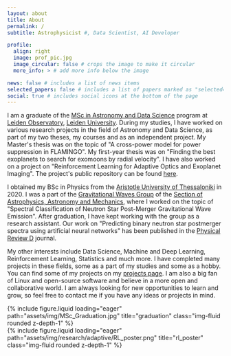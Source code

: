 ```yaml
---
layout: about
title: About
permalink: /
subtitle: Astrophysicist #, Data Scientist, AI Developer

profile:
  align: right
  image: prof_pic.jpg
  image_circular: false # crops the image to make it circular
  more_info: > # add more info below the image

news: false # includes a list of news items
selected_papers: false # includes a list of papers marked as "selected={true}"
social: true # includes social icons at the bottom of the page
---
```


I am a graduate of the [MSc in Astronomy and Data Science](https://www.universiteitleiden.nl/en/education/study-programmes/master/astronomy/astronomy-and-data-science) program at [Leiden Observatory](https://local.strw.leidenuniv.nl/), [Leiden University](https://www.universiteitleiden.nl/en). During my studies, I have worked on various research projects in the field of Astronomy and Data Science, as part of my two theses, my courses and as an independent project. My Master's thesis was on the topic of "A cross-power model for power suppression in FLAMINGO". My first-year thesis was on "Finding the best exoplanets to search for exomoons by radial velocity". I have also worked on a project on "Reinforcement Learning for Adaptive Optics and Exoplanet Imaging". The project's public repository can be found [here](https://github.com/johnkou97/AdaptiveOptics).
  
I obtained my BSc in Physics from the [Aristotle University of Thessaloniki](https://www.auth.gr/en) in 2020. I was a part of the [Gravitational Waves Group](https://niksterg.github.io/gw-group/) of the [Section of Astrophysics, Astronomy and Mechanics](https://www.astro.auth.gr/n/), where I worked on the topic of "Spectral Classification of Neutron Star Post-Merger Gravitational Wave Emission". After graduation, I have kept working with the group as a research assistant. Our work on "Predicting binary neutron star postmerger spectra using artificial neural networks" has been published in the [Physical Review D](https://ui.adsabs.harvard.edu/abs/2024PhRvD.110f3008P) journal.
  
My other interests include Data Science, Machine and Deep Learning, Reinforcement Learning, Statistics and much more. I have completed many projects in these fields, some as a part of my studies and some as a hobby. You can find some of my projects on my [projects page](/projects). I am also a big fan of Linux and open-source software and believe in a more open and collaborative world. I am always looking for new opportunities to learn and grow, so feel free to contact me if you have any ideas or projects in mind.

<div class="row">
  <div class="col-sm mt-3 mt-md-0">
    {% include figure.liquid loading="eager" path="assets/img/MSc_Graduation.jpg" title="graduation" class="img-fluid rounded z-depth-1" %}
  </div>
  <div class="col-sm mt-3 mt-md-0">
    {% include figure.liquid loading="eager" path="assets/img/research/adaptive/RL_poster.png" title="rl_poster" class="img-fluid rounded z-depth-1" %}
  </div>
</div>
